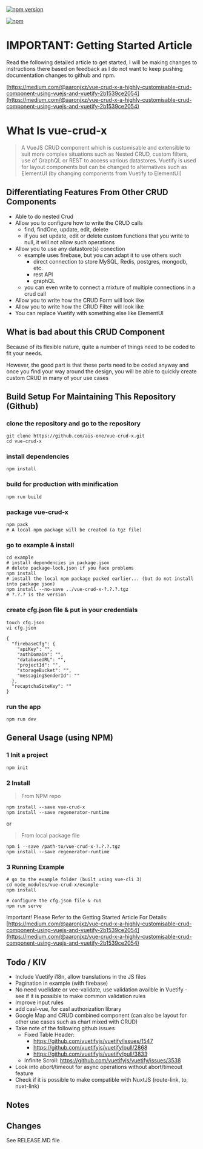 [![npm version](https://badge.fury.io/js/vue-crud-x.svg)](https://badge.fury.io/js/vue-crud-x)

[![npm](https://img.shields.io/npm/dm/vue-crud-x.svg)](https://www.npmjs.com/package/vue-crud-x)

# IMPORTANT: Getting Started Article

Read the following detailed article to get started, I will be making changes to instructions there based on feedback as I do not want to keep pushing documentation changes to github and npm.

[https://medium.com/@aaronjxz/vue-crud-x-a-highly-customisable-crud-component-using-vuejs-and-vuetify-2b1539ce2054](https://medium.com/@aaronjxz/vue-crud-x-a-highly-customisable-crud-component-using-vuejs-and-vuetify-2b1539ce2054)

# What Is vue-crud-x

> A VueJS CRUD component which is customisable and extensible to suit more complex situations such as Nested CRUD, custom filters, use of GraphQL or REST to access various datastores. Vuetify is used for layout components but can be changed to alternatives such as ElementUI (by changing components from Vuetify to ElementUI)

## Differentiating Features From Other CRUD Components

* Able to do nested Crud
* Allow you to configure how to write the CRUD calls
  * find, findOne, update, edit, delete
  * if you set update, edit or delete custom functions that you write to null, it will not allow such operations
* Allow you to use any datastore(s) conection
  * example uses firebase, but you can adapt it to use others such
    * direct connection to store MySQL, Redis, postgres, mongodb, etc.
    * rest API
    * graphQL
  * you can even write to connect a mixture of multiple connections in a crud call
* Allow you to write how the CRUD Form will look like
* Allow you to write how the CRUD Filter will look like
* You can replace Vuetify with something else like ElementUI

## What is bad about this CRUD Component

Because of its flexible nature, quite a number of things need to be coded to fit your needs.

However, the good part is that these parts need to be coded anyway and once you find your way around the design, you will be able to quickly create custom CRUD in many of your use cases

## Build Setup For Maintaining This Repository (Github)

### clone the repository and go to the repository
    git clone https://github.com/ais-one/vue-crud-x.git
    cd vue-crud-x

### install dependencies
    npm install

### build for production with minification
    npm run build

### package vue-crud-x
    npm pack
    # A local npm package will be created (a tgz file)

### go to example & install
    cd example
    # install dependencies in package.json
    # delete package-lock.json if you face problems
    npm install
    # install the local npm package packed earlier... (but do not install into package json)
    npm install --no-save ../vue-crud-x-?.?.?.tgz
    # ?.?.? is the version

### create cfg.json file & put in your credentials
    touch cfg.json
    vi cfg.json

    {
      "firebaseCfg": {
        "apiKey": "",
        "authDomain": "",
        "databaseURL": "",
        "projectId": "",
        "storageBucket": "",
        "messagingSenderId": ""
      },
      "recaptchaSiteKey": ""  
    }

### run the app
    npm run dev


## General Usage (using NPM)

### 1 Init a project
    npm init

### 2 Install

> From NPM repo

    npm install --save vue-crud-x
    npm install --save regenerator-runtime

or

> From local package file

    npm i --save /path-to/vue-crud-x-?.?.?.tgz
    npm install --save regenerator-runtime

### 3 Running Example

    # go to the example folder (built using vue-cli 3)
    cd node_modules/vue-crud-x/example
    npm install

    # configure the cfg.json file & run
    npm run serve

Important! Please Refer to the Getting Started Article For Details: [https://medium.com/@aaronjxz/vue-crud-x-a-highly-customisable-crud-component-using-vuejs-and-vuetify-2b1539ce2054](https://medium.com/@aaronjxz/vue-crud-x-a-highly-customisable-crud-component-using-vuejs-and-vuetify-2b1539ce2054)

## Todo / KIV

 * Include Vuetify i18n, allow translations in the JS files
 * Pagination in example (with firebase)
 * No need vuelidate or vee-validate, use validation availble in Vuetify - see if it is possible to make common validation rules
 * Improve input rules
 * add casl-vue, for casl authorization library
 * Google Map and CRUD combined component (can also be layout for other use cases such as chart mixed with CRUD)
 * Take note of the following github issues
   * Fixed Table Header:
     * https://github.com/vuetifyjs/vuetify/issues/1547
     * https://github.com/vuetifyjs/vuetify/pull/2868
     * https://github.com/vuetifyjs/vuetify/pull/3833
   * Infinite Scroll:  https://github.com/vuetifyjs/vuetify/issues/3538
 * Look into abort/timeout for async operations without abort/timeout feature
 * Check if it is possible to make compatible with NuxtJS (route-link, to, nuxt-link)

## Notes

## Changes

See RELEASE.MD file
